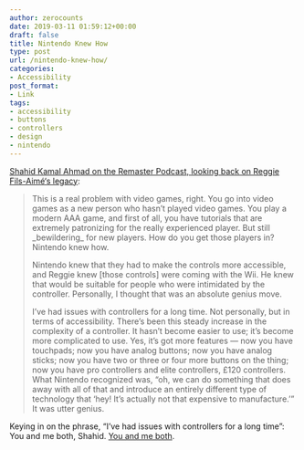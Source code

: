```yaml
---
author: zerocounts
date: 2019-03-11 01:59:12+00:00
draft: false
title: Nintendo Knew How
type: post
url: /nintendo-knew-how/
categories:
- Accessibility
post_format:
- Link
tags:
- accessibility
- buttons
- controllers
- design
- nintendo
---
```


[Shahid Kamal Ahmad on the Remaster Podcast, looking back on Reggie Fils-Aimé‘s legacy](https://www.relay.fm/remaster/74):



<blockquote>This is a real problem with video games, right. You go into video games as a new person who hasn’t played video games. You play a modern AAA game, and first of all, you have tutorials that are extremely patronizing for the really experienced player. But still _bewildering_ for new players. How do you get those players in? Nintendo knew how.

Nintendo knew that they had to make the controls more accessible, and Reggie knew [those controls] were coming with the Wii. He knew that would be suitable for people who were intimidated by the controller. Personally, I thought that was an absolute genius move.

I’ve had issues with controllers for a long time. Not personally, but in terms of accessibility. There’s been this steady increase in the complexity of a controller. It hasn’t become easier to use; it’s become more complicated to use. Yes, it’s got more features — now you have touchpads; now you have analog buttons; now you have analog sticks; now you have two or three or four more buttons on the thing; now you have pro controllers and elite controllers, £120 controllers. What Nintendo recognized was, “oh, we can do something that does away with all of that and introduce an entirely different type of technology that ‘hey! It’s actually not that expensive to manufacture.’” It was utter genius.</blockquote>



Keying in on the phrase, “I’ve had issues with controllers for a long time”: You and me both, Shahid. [You and me both](https://www.zerocounts.net/buttons/).
